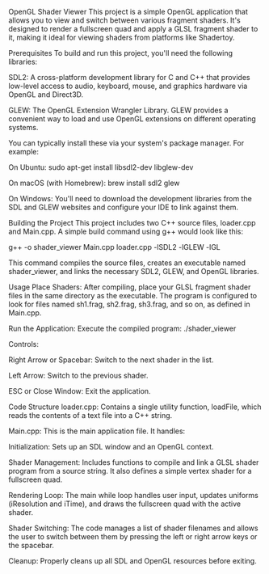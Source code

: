 OpenGL Shader Viewer
This project is a simple OpenGL application that allows you to view and switch between various fragment shaders. It's designed to render a fullscreen quad and apply a GLSL fragment shader to it, making it ideal for viewing shaders from platforms like Shadertoy.

Prerequisites
To build and run this project, you'll need the following libraries:

SDL2: A cross-platform development library for C and C++ that provides low-level access to audio, keyboard, mouse, and graphics hardware via OpenGL and Direct3D.

GLEW: The OpenGL Extension Wrangler Library. GLEW provides a convenient way to load and use OpenGL extensions on different operating systems.

You can typically install these via your system's package manager. For example:

On Ubuntu: sudo apt-get install libsdl2-dev libglew-dev

On macOS (with Homebrew): brew install sdl2 glew

On Windows: You'll need to download the development libraries from the SDL and GLEW websites and configure your IDE to link against them.

Building the Project
This project includes two C++ source files, loader.cpp and Main.cpp. A simple build command using g++ would look like this:

g++ -o shader_viewer Main.cpp loader.cpp -lSDL2 -lGLEW -lGL

This command compiles the source files, creates an executable named shader_viewer, and links the necessary SDL2, GLEW, and OpenGL libraries.

Usage
Place Shaders: After compiling, place your GLSL fragment shader files in the same directory as the executable. The program is configured to look for files named sh1.frag, sh2.frag, sh3.frag, and so on, as defined in Main.cpp.

Run the Application: Execute the compiled program: ./shader_viewer

Controls:

Right Arrow or Spacebar: Switch to the next shader in the list.

Left Arrow: Switch to the previous shader.

ESC or Close Window: Exit the application.

Code Structure
loader.cpp: Contains a single utility function, loadFile, which reads the contents of a text file into a C++ string.

Main.cpp: This is the main application file. It handles:

Initialization: Sets up an SDL window and an OpenGL context.

Shader Management: Includes functions to compile and link a GLSL shader program from a source string. It also defines a simple vertex shader for a fullscreen quad.

Rendering Loop: The main while loop handles user input, updates uniforms (iResolution and iTime), and draws the fullscreen quad with the active shader.

Shader Switching: The code manages a list of shader filenames and allows the user to switch between them by pressing the left or right arrow keys or the spacebar.

Cleanup: Properly cleans up all SDL and OpenGL resources before exiting.

